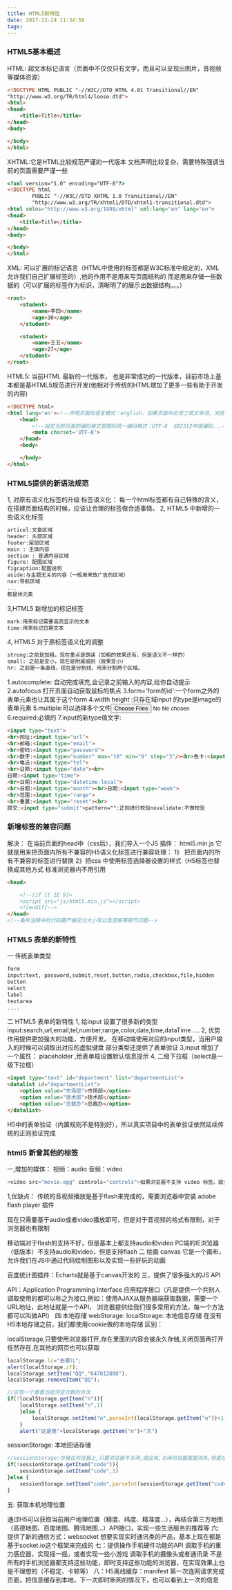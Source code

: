 ```yaml
---
title: HTML5新特性
date: 2017-12-24 11:34:58
tags:
---
```

###  HTML5基本概述
HTML: 超文本标记语言（页面中不仅仅只有文字，而且可以呈现出图片，音视频等媒体资源）
```html
<!DOCTYPE HTML PUBLIC "-//W3C//DTD HTML 4.01 Transitional//EN"
"http://www.w3.org/TR/html4/loose.dtd">
<html>
<head>
    <title>Title</title>
</head>
<body>

</body>
</html>
```
XHTML:它是HTML比较规范严谨的一代版本
文档声明比较复杂，需要特殊强调当前的页面需要严谨一些
```html
<?xml version="1.0" encoding="UTF-8"?>
<!DOCTYPE html
        PUBLIC "-//W3C//DTD XHTML 1.0 Transitional//EN"
        "http://www.w3.org/TR/xhtml1/DTD/xhtml1-transitional.dtd">
<html xmlns="http://www.w3.org/1999/xhtml" xml:lang="en" lang="en">
<head>
    <title>Title</title>
</head>
<body>

</body>
</html>

```
XML: 可以扩展的标记语言（HTML中使用的标签都是W3C标准中规定的，XML允许我们自己扩展标签的）,他的作用不是用来写页面结构的
而是用来存储一些数据的（可以扩展的标签作为标识，清晰明了的展示出数据结构。。。）
```html
<root>
    <student>
        <name>李四</name>
        <age>30</age>
    </student>

    <student>
        <name>王五</name>
        <age>27</age>
    </student>
</root>
```
HTML5: 当前HTML 最新的一代版本， 也是非常成功的一代版本，目前市场上基本都是基HTML5规范进行开发(他相对于传统的HTML增加了更多一些有助于开发的内容)
```html
<!DOCTYPE html>
<html lang='en'><!--声明页面的语言模式：english，如果页面中出现了英文单词，浏览器会自主发起是否翻译的功能-->
    <head>
        <!--指定当前页面的编码格式是国际统一编码格式：UTF-8  GB2312中国编码...-->
        <meta charset='UTF-8'>
    </head>
    <body>

    </body>
</html>
```
### HTML5提供的新语法规范
1, 对原有语义化标签的升级
标签语义化： 每一个html标签都有自己特殊的含义，在搭建页面结构的时候，应该让合理的标签做合适事情。
2, HTML5 中新增的一些语义化标签
```html
articel:文章区域
header: 头部区域
footer:尾部区域
main : 主体内容
section : 普通内容区域
figure: 配图区域
figcaption:配图说明
aside:与主题无关的内容（一般用来放广告的区域）
nav:导航区域
...
都是块元素
```
3,HTML5 新增加的标记标签
```html
mark:用来标记需要高亮显示的文本
time:用来标记日期文本
``` 
4, HTML5 对于原标签语义化的调整
```html
strong:之前是加粗，现在重点是朗读（加粗的效果还有，但是语义不一样的）
small: 之前是变小，现在是附属细则（效果变小）
hr: 之前是一条直线，现在是分割线，用来分割两个区域。

```
1.autocomplete: 自动完成填充,会记录之前输入的内容,给你自动提示
2.autofocus 打开页面自动获取鼠标的焦点
3.form='form的id':一个form之外的表单元素也让其属于这个form
4.width height :只存在域input 的type是image的表单元素
5.multiple:可以选择多个文件<input type="file" multiple>
6.required:必填的
7.input的新type值文字:
```html
<input type="text"> 
<br>网址:<input type="url"> 
<br>邮箱:<input type="email"> 
<br>密码:<input type="password">
<br>数字:<input type="number" max="10" min="0" step="3"/><br>色卡:<input type="color">  
<br>电话:<input type="tel"> 
<br>日期:<input type="date"><br>
日期:<input type="time">
<br>日期:<input type="datetime-local">
<br>日期:<input type="month"><br>日期:<input type="week">
<br>范围:<input type="range">
<br>重置:<input type="reset"><br>
提交:<input type="submit">pattern="":正则进行校验novalidate:不做校验

```

### 新增标签的兼容问题
解决： 在当前页面的head中（css后），我们导入一个JS 插件： html5.min.js 它就是用来把页面内所有不兼容的H5语义化标签进行兼容处理：
1》 把页面内的所有不兼容的标签进行替换
2》把css 中使用标签选择器设置的样式（H5标签也替换成其他方式
标准浏览器内不用引用
```html
<head>

    <!--[if lt IE 9]>
    <script src="js/html5.min.js"></script>
    <![endif]-->
</head>
<!--条件注释中的代码要严格区分大小写以及空格等细节问题-->
```
### HTML5 表单的新特性
一 传统表单类型
```html
form 
input:text, password,submit,reset,button,radio,checkbox,file,hidden
button
select
label
textarea
....
```
二  HTML5 表单的新特性
1, 给input 设置了很多新的类型
input:search,url,email,tel,number,range,color,date,time,dataTime ....
2, 优势
作用提供更加强大的功能，方便开发。
在移动端使用对应的input类型，当用户输入的时候可以调取出对应的虚拟键盘
部分类型还提供了表单验证
3,input 增加了一个属性： placeholder ,给表单框设置默认信息提示
4, 二级下拉框（select是一级下拉框）
```html
<input type="text" id="department" list="departmentList">
<datalist id="departmentList">
    <option value="市场部">市场部</option>
    <option value="技术部">技术部</option>
    <option value="总裁办">总裁办</option>
</datalist>
```
H5中的表单验证（内置规则不是特别好），所以真实项目中的表单验证依然延续传统的正则验证完成

###  html5 新曾其他的标签
一,增加的媒体： 视频：audio  音频：video
```javascript
<video src="movie.ogg" controls="controls">如果浏览器不支持 video 标签。就会显示这里面的内容</video>


```
1,优缺点：
传统的音视频播放是基于flash来完成的，需要浏览器中安装 adobe flash player 插件

现在只需要基于audio或者video播放即可，但是对于音视频的格式有限制，对于浏览器也有限制

移动端对于flash的支持不好，但是基本上都支持audio和video 
PC端的IE浏览器（低版本）不支持audio和video，但是支持flash
二 绘画 canvas
它是一个画布，允许我们在JS中通过代码绘制图形以及实现一些好玩的动画

百度统计图插件：Echarts就是基于canvas开发的
三，提供了很多强大的JS API

API：Application Programming Interface 应用程序接口（凡是提供一个共别人调取使用的都可以称之为接口,例如：使用AJAX从服务器端获取数据，需要一个URL地址，此地址就是一个API，
浏览器提供给我们很多常用的方法，每一个方法都可以叫做API）
四:本地存储
webStorage:
localStorage: 本地信息存储
在没有H5本地存储之前，我们都使用cookie做的本地存储
区别：

localStorage,只要使用浏览器打开,存在里面的内容会被永久存储,关闭页面再打开任然存在,在其他的网页也可以获取
```javascript
localStorage.lc="去哪儿";
alert(localStorage.zf);
localStorage.setItem("QQ","647812808");
localStorage.removeItem("QQ");

//实现一个查看当前浏览次数的方法
if(!localStorage.getItem("n")){
    localStorage.setItem("n",1)
    }else {
        localStorage.setItem("n",parseInt(localStorage.getItem("n"))+1)
    }
    alert("这是第"+localStorage.getItem("n")+"次")
```
sessionStorage: 本地回话存储
```javascript
//sessionStorage:存储在浏览器上,只要浏览器不关闭,就会有,关闭浏览器就是消失,但是在其他的页面中获取不到
if(!sessionStorage.getItem("code")){
    sessionStorage.setItem("code",1)
}else {
    sessionStorage.setItem("code",parseInt(sessionStorage.getItem("code"))+1)
}
```

五: 获取本机地理位置

通过H5可以获取当前用户地理位置（精度、纬度、精准度…），再结合第三方地图（高德地图、百度地图、腾讯地图…）API接口，实现一些生活服务的推荐等
六:提供了新的通信方式：websocket
想要实现实时通讯类的产品，基本上现在都是基于socket.io这个框架来完成的
七：提供操作手机硬件功能的API
调取手机的重力感应器，实现摇一摇，或者实现一些小游戏 
调取手机的摄像头或者通讯录
不是所有的手机浏览器都支持这些功能，即时支持这些功能的浏览器，在实现效果上也是不理想的（不稳定、卡顿等）
八：H5离线缓存：manifest
第一次连网请求完成页面，把信息缓存到本地，下一次即时断网的情况下，也可以看到上一次的信息






